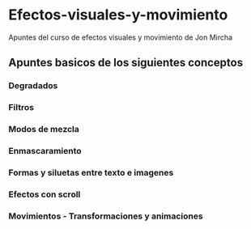 # Efectos-visuales-y-movimiento
Apuntes del curso de efectos visuales y movimiento de Jon Mircha

## Apuntes basicos de los siguientes conceptos

### Degradados
### Filtros
### Modos de mezcla
### Enmascaramiento
### Formas y siluetas entre texto e imagenes
### Efectos con scroll
### Movimientos - Transformaciones y animaciones
